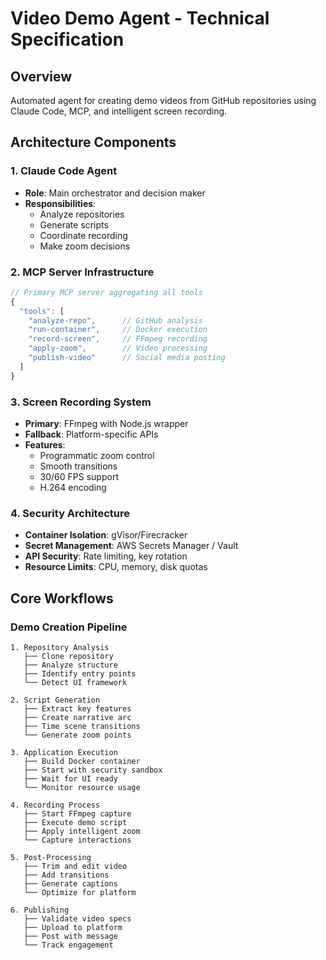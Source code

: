 # Video Demo Agent - Technical Specification

## Overview
Automated agent for creating demo videos from GitHub repositories using Claude Code, MCP, and intelligent screen recording.

## Architecture Components

### 1. Claude Code Agent
- **Role**: Main orchestrator and decision maker
- **Responsibilities**: 
  - Analyze repositories
  - Generate scripts
  - Coordinate recording
  - Make zoom decisions

### 2. MCP Server Infrastructure
```javascript
// Primary MCP server aggregating all tools
{
  "tools": [
    "analyze-repo",      // GitHub analysis
    "run-container",     // Docker execution
    "record-screen",     // FFmpeg recording
    "apply-zoom",        // Video processing
    "publish-video"      // Social media posting
  ]
}
```

### 3. Screen Recording System
- **Primary**: FFmpeg with Node.js wrapper
- **Fallback**: Platform-specific APIs
- **Features**:
  - Programmatic zoom control
  - Smooth transitions
  - 30/60 FPS support
  - H.264 encoding

### 4. Security Architecture
- **Container Isolation**: gVisor/Firecracker
- **Secret Management**: AWS Secrets Manager / Vault
- **API Security**: Rate limiting, key rotation
- **Resource Limits**: CPU, memory, disk quotas

## Core Workflows

### Demo Creation Pipeline
```
1. Repository Analysis
   ├── Clone repository
   ├── Analyze structure
   ├── Identify entry points
   └── Detect UI framework

2. Script Generation
   ├── Extract key features
   ├── Create narrative arc
   ├── Time scene transitions
   └── Generate zoom points

3. Application Execution
   ├── Build Docker container
   ├── Start with security sandbox
   ├── Wait for UI ready
   └── Monitor resource usage

4. Recording Process
   ├── Start FFmpeg capture
   ├── Execute demo script
   ├── Apply intelligent zoom
   └── Capture interactions

5. Post-Processing
   ├── Trim and edit video
   ├── Add transitions
   ├── Generate captions
   └── Optimize for platform

6. Publishing
   ├── Validate video specs
   ├── Upload to platform
   ├── Post with message
   └── Track engagement
```